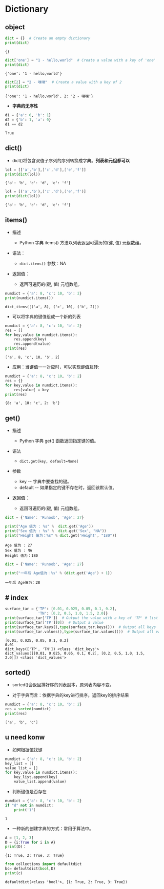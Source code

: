 # Dictionary


## object


```python
dict = {}  # Create an empty dictionary
print(dict)
```

    {}
    


```python
dict['one'] = "1 - hello,world"  # Create a value with a key of 'one'
print(dict)
```

    {'one': '1 - hello,world'}
    


```python
dict[2] = "2 - 嘿嘿"  # Create a value with a key of 2
print(dict)
```

    {'one': '1 - hello,world', 2: '2 - 嘿嘿'}
    

- __字典的无序性__


```python
d1 = {'a': 0, 'b': 1}
d2 = {'b': 1, 'a': 0}
d1 == d2
```




    True



## dict()

- dict()将包含双值子序列的序列转换成字典。__列表和元组都可以__


```python
lol = [['a','b'],['c','d'],['e','f']]
print(dict(lol))
```

    {'a': 'b', 'c': 'd', 'e': 'f'}
    


```python
lol = [('a','b'),('c','d'),('e','f')]
print(dict(lol))
```

    {'a': 'b', 'c': 'd', 'e': 'f'}
    

## items()

- 描述

    - Python 字典 items() 方法以列表返回可遍历的(键, 值) 元组数组。
- 语法： 

    - ```dict.items()``` 参数：NA

- 返回值：

    - 返回可遍历的(键, 值) 元组数组。


```python
numdict = {'a': 8, 'c': 10, 'b': 2}
print(numdict.items())
```

    dict_items([('a', 8), ('c', 10), ('b', 2)])
    

- 可以将字典的键值组成一个新的列表


```python
numdict = {'a': 8, 'c': 10, 'b': 2}
res = []
for key,value in numdict.items():
    res.append(key)
    res.append(value)
print(res)
```

    ['a', 8, 'c', 10, 'b', 2]
    

- 应用：当键值一一对应时，可以实现键值互转:


```python
numdict = {'a': 8, 'c': 10, 'b': 2}
res = {}
for key,value in numdict.items():
    res[value] = key
print(res)
```

    {8: 'a', 10: 'c', 2: 'b'}
    

## get()

- 描述

    - Python 字典 get() 函数返回指定键的值。
- 语法

    - ```dict.get(key, default=None)```
    
- 参数

    - key -- 字典中要查找的键。
    - default -- 如果指定的键不存在时，返回该默认值。

- 返回值：

    - 返回可遍历的(键, 值) 元组数组。


```python
dict = {'Name': 'Runoob', 'Age': 27}

print("Age 值为 : %s" %  dict.get('Age'))
print("Sex 值为 : %s" %  dict.get('Sex', "NA"))
print("Height 值为：%s" % dict.get('Height', "180"))
```

    Age 值为 : 27
    Sex 值为 : NA
    Height 值为：180
    


```python
dict = {'Name': 'Runoob', 'Age': 27}

print("一年后 Age值为：%s" % (dict.get('Age') + 1))
```

    一年后 Age值为：28
    

## # index


```python
surface_tar = {'TP': [0.01, 0.025, 0.05, 0.1, 0.2],
               'TN': [0.2, 0.5, 1.0, 1.5, 2.0]}
print(surface_tar['TP'])  # Output the value with a key of 'TP' # list
print(surface_tar['TP'][0])  # Output a value
print(surface_tar.keys(),type(surface_tar.keys()))  # Output all keys
print(surface_tar.values(),type(surface_tar.values()))  # Output all values
```

    [0.01, 0.025, 0.05, 0.1, 0.2]
    0.01
    dict_keys(['TP', 'TN']) <class 'dict_keys'>
    dict_values([[0.01, 0.025, 0.05, 0.1, 0.2], [0.2, 0.5, 1.0, 1.5, 2.0]]) <class 'dict_values'>
    

## sorted()

- sorted()会返回排好序的列表副本，原列表内容不变。

- 对于字典而言：依据字典的key进行排序，返回key的排序结果


```python
numdict = {'a': 8, 'c': 10, 'b': 2}
res = sorted(numdict)
print(res)
```

    ['a', 'b', 'c']
    

## u need konw

- 如何根据值找键


```python
numdict = {'a': 8, 'c': 10, 'b': 2}
key_list = []
value_list = []
for key,value in numdict.items():
    key_list.append(key)
    value_list.append(value)

```

- 判断键值是否存在


```python
numdict = {'a': 8, 'c': 10, 'b': 2}
if "d" not in numdict:
    print('1')
```

    1
    

- 一种新的创建字典的方式：常用于算法中。


```python
A = [1, 2, 3]
D = {i:True for i in A}
print(D)：
```

    {1: True, 2: True, 3: True}
    


```python
from collections import defaultdict
bc= defaultdict(bool,D)
print(c)
```

    defaultdict(<class 'bool'>, {1: True, 2: True, 3: True})
    
